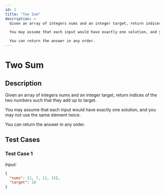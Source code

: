 ```yaml
---
id: 1
title: "Two Sum"
description: >
  Given an array of integers nums and an integer target, return indices of the two numbers such that they add up to target.

  You may assume that each input would have exactly one solution, and you may not use the same element twice.

  You can return the answer in any order.
---
```


# Two Sum

## Description

Given an array of integers nums and an integer target, return indices of the two numbers such that they add up to target.

You may assume that each input would have exactly one solution, and you may not use the same element twice.

You can return the answer in any order.

## Test Cases

### Test Case 1
*Input:*
```json
{
  "nums": [2, 7, 11, 15],
  "target": 18
}
